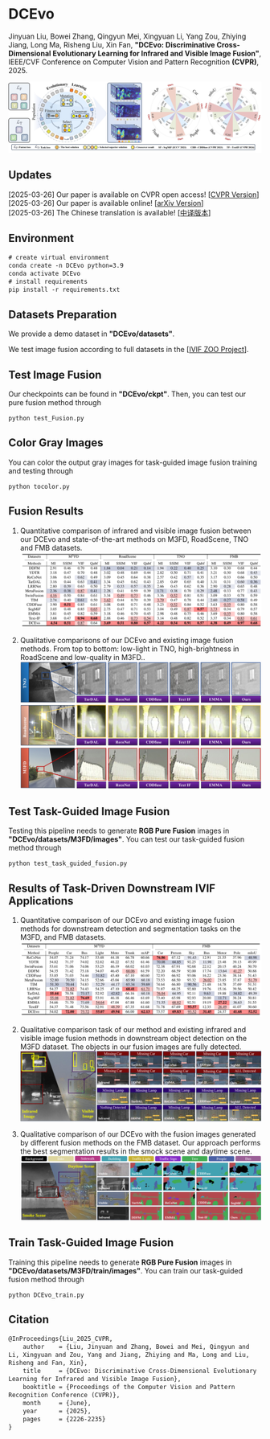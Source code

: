 # DCEvo

Jinyuan Liu, Bowei Zhang, Qingyun Mei, Xingyuan Li, Yang Zou, Zhiying Jiang, Long Ma, Risheng Liu, Xin Fan, **"DCEvo: Discriminative Cross-Dimensional Evolutionary Learning for Infrared and Visible Image Fusion"**,
IEEE/CVF Conference on Computer Vision and Pattern Recognition **(CVPR)**, 2025.

![Abstract](Figure/first_figure.jpg)


## Updates
[2025-03-26] Our paper is available on CVPR open access! [[CVPR Version](https://openaccess.thecvf.com/content/CVPR2025/html/Liu_DCEvo_Discriminative_Cross-Dimensional_Evolutionary_Learning_for_Infrared_and_Visible_Image_CVPR_2025_paper.html)]  
[2025-03-26] Our paper is available online! [[arXiv Version](https://arxiv.org/abs/2503.17673)]  
[2025-03-26] The Chinese translation is available! [[中译版本](./pdf/CN_paper.pdf)]   


## Environment
```
# create virtual environment
conda create -n DCEvo python=3.9
conda activate DCEvo
# install requirements
pip install -r requirements.txt
```


## Datasets Preparation
We provide a demo dataset in **"DCEvo/datasets"**.

We test image fusion according to full datasets in the [[IVIF ZOO Project](https://github.com/RollingPlain/IVIF_ZOO/)].  


## Test Image Fusion  
Our checkpoints can be found in **"DCEvo/ckpt"**. Then, you can test our pure fusion method through
```
python test_Fusion.py
```


## Color Gray Images  
You can color the output gray images for task-guided image fusion training and testing through
```
python tocolor.py
```


## Fusion Results
1. Quantitative comparison of infrared and visible image fusion between our DCEvo and state-of-the-art methods on M3FD, RoadScene, TNO and FMB datasets.
![Abstract](Figure/Quantitative_Fusion.png)

2. Qualitative comparisons of our DCEvo and existing image fusion methods. From top to bottom: low-light in TNO, high-brightness in RoadScene and low-quality in M3FD..
![Abstract](Figure/fusionresult.png)


## Test Task-Guided Image Fusion  
Testing this pipeline needs to generate **RGB Pure Fusion** images in **"DCEvo/datasets/M3FD/images"**.
You can test our task-guided fusion method through
```
python test_task_guided_fusion.py
```


## Results of Task-Driven Downstream IVIF Applications
1. Quantitative comparison of our DCEvo and existing image fusion methods for downstream detection and segmentation tasks on the M3FD, and FMB datasets.
![Abstract](Figure/Quantitative_Task.png)

2. Qualitative comparison task of our method and existing infrared and visible image fusion methods in downstream object detection on the M3FD dataset. The objects in our fusion images are fully detected.
![Abstract](Figure/Detect.png)

3. Qualitative comparison of our DCEvo with the fusion images generated by different fusion methods on the FMB dataset. Our approach performs the best segmentation results in the smock scene and daytime scene.
![Abstract](Figure/Segment2.png)


## Train Task-Guided Image Fusion  
Training this pipeline needs to generate **RGB Pure Fusion** images in **"DCEvo/datasets/M3FD/train/images"**.
You can train our task-guided fusion method through
```
python DCEvo_train.py
```


## Citation
```
@InProceedings{Liu_2025_CVPR,
    author    = {Liu, Jinyuan and Zhang, Bowei and Mei, Qingyun and Li, Xingyuan and Zou, Yang and Jiang, Zhiying and Ma, Long and Liu, Risheng and Fan, Xin},
    title     = {DCEvo: Discriminative Cross-Dimensional Evolutionary Learning for Infrared and Visible Image Fusion},
    booktitle = {Proceedings of the Computer Vision and Pattern Recognition Conference (CVPR)},
    month     = {June},
    year      = {2025},
    pages     = {2226-2235}
}
```
